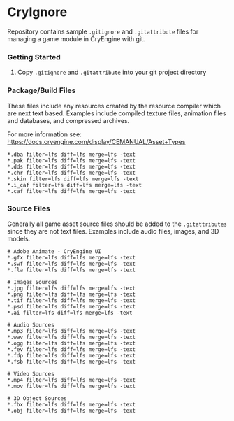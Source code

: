 # CryIgnore
Repository contains sample `.gitignore` and `.gitattribute` files for managing a game
module in CryEngine with git.

### Getting Started
1. Copy `.gitignore` and `.gitattribute` into your git project directory

### Package/Build Files
These files include any resources created by the resource compiler which are next text based. Examples include compiled
texture files, animation files and databases, and compressed archives.

For more information see: https://docs.cryengine.com/display/CEMANUAL/Asset+Types

```text
*.dba filter=lfs diff=lfs merge=lfs -text
*.pak filter=lfs diff=lfs merge=lfs -text
*.dds filter=lfs diff=lfs merge=lfs -text
*.chr filter=lfs diff=lfs merge=lfs -text
*.skin filter=lfs diff=lfs merge=lfs -text
*.i_caf filter=lfs diff=lfs merge=lfs -text
*.caf filter=lfs diff=lfs merge=lfs -text
```

### Source Files

Generally all game asset source files should be added to the `.gitattributes` since they are
not text files. Examples include audio files, images, and 3D models.

```text
# Adobe Animate - CryEngine UI
*.gfx filter=lfs diff=lfs merge=lfs -text
*.swf filter=lfs diff=lfs merge=lfs -text
*.fla filter=lfs diff=lfs merge=lfs -text

# Images Sources
*.jpg filter=lfs diff=lfs merge=lfs -text
*.png filter=lfs diff=lfs merge=lfs -text
*.tif filter=lfs diff=lfs merge=lfs -text
*.psd filter=lfs diff=lfs merge=lfs -text
*.ai filter=lfs diff=lfs merge=lfs -text

# Audio Sources
*.mp3 filter=lfs diff=lfs merge=lfs -text
*.wav filter=lfs diff=lfs merge=lfs -text
*.ogg filter=lfs diff=lfs merge=lfs -text
*.fev filter=lfs diff=lfs merge=lfs -text
*.fdp filter=lfs diff=lfs merge=lfs -text
*.fsb filter=lfs diff=lfs merge=lfs -text

# Video Sources
*.mp4 filter=lfs diff=lfs merge=lfs -text
*.mov filter=lfs diff=lfs merge=lfs -text

# 3D Object Sources
*.fbx filter=lfs diff=lfs merge=lfs -text
*.obj filter=lfs diff=lfs merge=lfs -text
```
